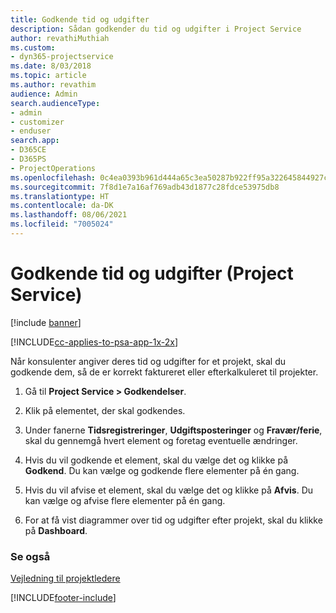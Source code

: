 ```yaml
---
title: Godkende tid og udgifter
description: Sådan godkender du tid og udgifter i Project Service
author: revathiMuthiah
ms.custom:
- dyn365-projectservice
ms.date: 8/03/2018
ms.topic: article
ms.author: revathim
audience: Admin
search.audienceType:
- admin
- customizer
- enduser
search.app:
- D365CE
- D365PS
- ProjectOperations
ms.openlocfilehash: 0c4ea0393b961d444a65c3ea50287b922ff95a322645844927ce9379fdb7e6b1
ms.sourcegitcommit: 7f8d1e7a16af769adb43d1877c28fdce53975db8
ms.translationtype: HT
ms.contentlocale: da-DK
ms.lasthandoff: 08/06/2021
ms.locfileid: "7005024"
---
```

# <a name="approve-time-and-expenses-project-service"></a>Godkende tid og udgifter (Project Service)

[!include [banner](../includes/psa-now-project-operations.md)]

[!INCLUDE[cc-applies-to-psa-app-1x-2x](../includes/cc-applies-to-psa-app-1x-2x.md)]

Når konsulenter angiver deres tid og udgifter for et projekt, skal du godkende dem, så de er korrekt faktureret eller efterkalkuleret til projekter.  
  
1.  Gå til **Project Service > Godkendelser**.  
  
2.  Klik på elementet, der skal godkendes.  
  
3.  Under fanerne **Tidsregistreringer**, **Udgiftsposteringer** og **Fravær/ferie**, skal du gennemgå hvert element og foretag eventuelle ændringer.  
  
4.  Hvis du vil godkende et element, skal du vælge det og klikke på **Godkend**. Du kan vælge og godkende flere elementer på én gang.  
  
5.  Hvis du vil afvise et element, skal du vælge det og klikke på **Afvis**. Du kan vælge og afvise flere elementer på én gang.  
  
6.  For at få vist diagrammer over tid og udgifter efter projekt, skal du klikke på **Dashboard**.  
  
### <a name="see-also"></a>Se også  
 [Vejledning til projektledere](../psa/project-manager-guide.md)


[!INCLUDE[footer-include](../includes/footer-banner.md)]